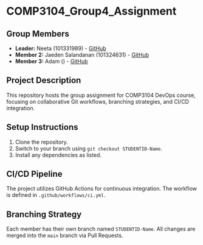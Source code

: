 # COMP3104_Group4_Assignment

## Group Members
- **Leader:** Neeta (101331989) - [GitHub](https://github.com/NeetaKP)
- **Member 2:** Jaeden Salandanan (101324631) - [GitHub](https://github.com/Juiceir)
- **Member 3:** Adam () - [GitHub]()
  
## Project Description
This repository hosts the group assignment for COMP3104 DevOps course, focusing on
collaborative Git workflows, branching strategies, and CI/CD integration.

## Setup Instructions
1. Clone the repository.
2. Switch to your branch using `git checkout STUDENTID-Name`.
3. Install any dependencies as listed.
   
## CI/CD Pipeline
The project utilizes GitHub Actions for continuous integration. The workflow is defined
in `.github/workflows/ci.yml`.

## Branching Strategy
Each member has their own branch named `STUDENTID-Name`. All changes are
merged into the `main` branch via Pull Requests.

